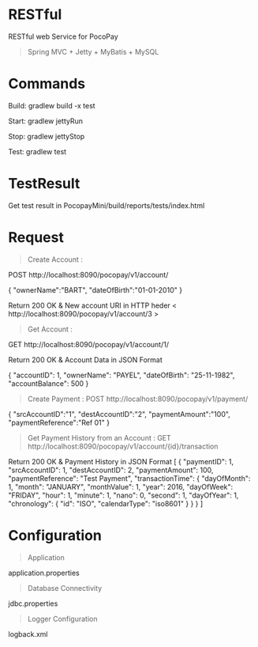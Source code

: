 # RESTful
RESTful web Service for PocoPay

> Spring MVC + Jetty + MyBatis + MySQL

# Commands
Build:	 gradlew build -x test

Start:	 gradlew jettyRun

Stop:	 gradlew jettyStop

Test:	 gradlew test

# TestResult
Get test result in PocopayMini/build/reports/tests/index.html

# Request
> Create Account :

POST http://localhost:8090/pocopay/v1/account/

{
    "ownerName":"BART",
    "dateOfBirth":"01-01-2010"
}

Return 200 OK & New account URI in HTTP heder < http://localhost:8090/pocopay/v1/account/3 >

> Get Account :

GET http://localhost:8090/pocopay/v1/account/1/

Return 200 OK & Account Data in JSON Format

{
  "accountID": 1,
  "ownerName": "PAYEL",
  "dateOfBirth": "25-11-1982",
  "accountBalance": 500
}


> Create Payment :
POST http://localhost:8090/pocopay/v1/payment/

{
  "srcAccountID":"1",
  "destAccountID":"2",
  "paymentAmount":"100",
  "paymentReference":"Ref 01"
}

> Get Payment History from an Account :
GET http://localhost:8090/pocopay/v1/account/{id}/transaction

Return 200 OK & Payment History in JSON Format
[
  {
    "paymentID": 1,
    "srcAccountID": 1,
    "destAccountID": 2,
    "paymentAmount": 100,
    "paymentReference": "Test Payment",
    "transactionTime": {
      "dayOfMonth": 1,
      "month": "JANUARY",
      "monthValue": 1,
      "year": 2016,
      "dayOfWeek": "FRIDAY",
      "hour": 1,
      "minute": 1,
      "nano": 0,
      "second": 1,
      "dayOfYear": 1,
      "chronology": {
        "id": "ISO",
        "calendarType": "iso8601"
      }
    }
  }
]

# Configuration
> Application 

application.properties

> Database Connectivity 

jdbc.properties

> Logger Configuration

logback.xml

